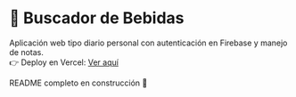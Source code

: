# 🍹 Buscador de Bebidas

Aplicación web tipo diario personal con autenticación en Firebase y manejo de notas.  
👉 Deploy en Vercel: [Ver aquí](https://drinks-recipe-finder.vercel.app/)  

README completo en construcción 🚧


